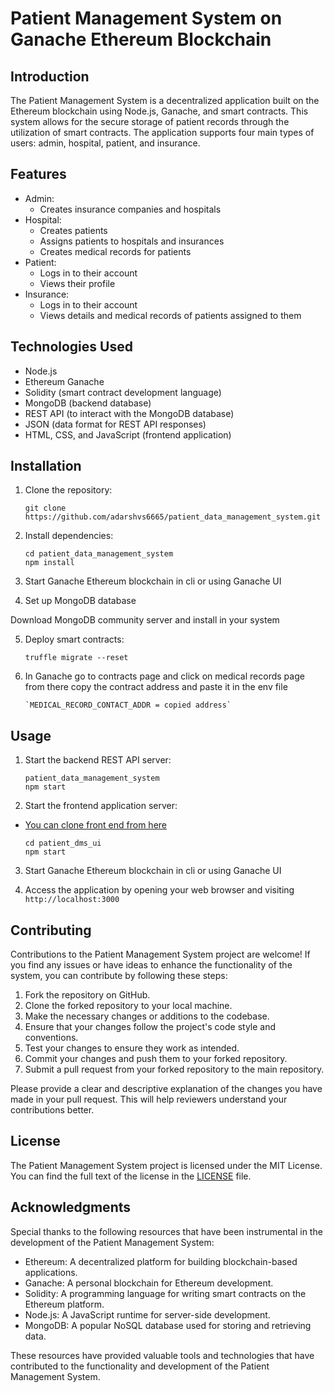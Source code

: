 # Patient Management System on Ganache Ethereum Blockchain


## Introduction
The Patient Management System is a decentralized application built on the Ethereum blockchain using Node.js, Ganache, and smart contracts. This system allows for the secure storage of patient records through the utilization of smart contracts. The application supports four main types of users: admin, hospital, patient, and insurance.

## Features
- Admin:
  - Creates insurance companies and hospitals
- Hospital:
  - Creates patients
  - Assigns patients to hospitals and insurances
  - Creates medical records for patients
- Patient:
  - Logs in to their account
  - Views their profile
- Insurance:
  - Logs in to their account
  - Views details and medical records of patients assigned to them

## Technologies Used
- Node.js
- Ethereum Ganache
- Solidity (smart contract development language)
- MongoDB (backend database)
- REST API (to interact with the MongoDB database)
- JSON (data format for REST API responses)
- HTML, CSS, and JavaScript (frontend application)

## Installation
1.  Clone the repository:
    ```console
    git clone https://github.com/adarshvs6665/patient_data_management_system.git

2.  Install dependencies:    
    ```console
    cd patient_data_management_system
    npm install

3. Start Ganache Ethereum blockchain in cli or using Ganache UI

4. Set up MongoDB database

Download MongoDB community server and install in your system

5.  Deploy smart contracts:
    ```console
    truffle migrate --reset

6. In Ganache go to contracts page and click on medical records page from there copy the contract address and paste it in the env file

    ```console
    `MEDICAL_RECORD_CONTACT_ADDR = copied address`

## Usage
1.  Start the backend REST API server:
    ```console
    patient_data_management_system
    npm start

2.  Start the frontend application server:

- [You can clone front end from here](https://github.com/adarshvs6665/patient_dms_ui.git)
    ```console
    cd patient_dms_ui
    npm start

3. Start Ganache Ethereum blockchain in cli or using Ganache UI

4. Access the application by opening your web browser and visiting 
    `http://localhost:3000`

## Contributing

Contributions to the Patient Management System project are welcome! If you find any issues or have ideas to enhance the functionality of the system, you can contribute by following these steps:

1. Fork the repository on GitHub.
2. Clone the forked repository to your local machine.
3. Make the necessary changes or additions to the codebase.
4. Ensure that your changes follow the project's code style and conventions.
5. Test your changes to ensure they work as intended.
6. Commit your changes and push them to your forked repository.
7. Submit a pull request from your forked repository to the main repository.

Please provide a clear and descriptive explanation of the changes you have made in your pull request. This will help reviewers understand your contributions better.

## License

The Patient Management System project is licensed under the MIT License. You can find the full text of the license in the [LICENSE](link-to-license-file) file.

## Acknowledgments

Special thanks to the following resources that have been instrumental in the development of the Patient Management System:

- Ethereum: A decentralized platform for building blockchain-based applications.
- Ganache: A personal blockchain for Ethereum development.
- Solidity: A programming language for writing smart contracts on the Ethereum platform.
- Node.js: A JavaScript runtime for server-side development.
- MongoDB: A popular NoSQL database used for storing and retrieving data.

These resources have provided valuable tools and technologies that have contributed to the functionality and development of the Patient Management System.
    




